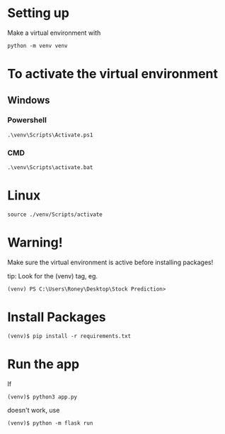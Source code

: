 # Setting up

Make a virtual environment with
```
python -m venv venv
```

# To activate the virtual environment
## Windows
### Powershell
```
.\venv\Scripts\Activate.ps1
```
### CMD
```
.\venv\Scripts\activate.bat
```
# Linux
```
source ./venv/Scripts/activate  
```

# Warning!
Make sure the virtual environment is active before installing packages!

tip: Look for the (venv) tag, eg.
```
(venv) PS C:\Users\Roney\Desktop\Stock Prediction>
```

# Install Packages
```
(venv)$ pip install -r requirements.txt
```

# Run the app

If 
```
(venv)$ python3 app.py
```
doesn't work, use 
```
(venv)$ python -m flask run
```